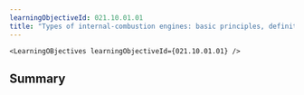 ```yaml
---
learningObjectiveId: 021.10.01.01
title: "Types of internal-combustion engines: basic principles, definitions"
---
```


```tsx eval
<LearningOBjectives learningObjectiveId={021.10.01.01} />
```

## Summary
